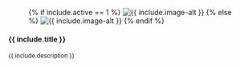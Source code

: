 <div class="box uk-width-1-2@m uk-width-1-3@l">
    <figure class="uk-inline-clip uk-transition-toggle">
        {% if include.active == 1 %}
            <img class="uk-transition-scale-up" src="/static/images/events/{{ include.image }}" alt="{{ include.image-alt }}">
            <a class="uk-position-cover" href="/social-events#{{ include.anchor }}"></a>
        {% else %}
            <img src="/static/images/events/{{ include.image }}" alt="{{ include.image-alt }}"> 
        {% endif %}
    </figure>
    <div class="grey info-box">
        <h4>{{ include.title }}</h4>
        <p>
            <small>{{ include.description }}</small>
        </p>
    </div>
</div>